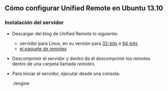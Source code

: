## Cómo configurar Unified Remote en Ubuntu 13.10

### Instalación del servidor

* Descargar del blog de Unified Remote lo siguiente:
  * servidor para Linux, en su versión para [32-bits](http://www.unifiedremote.com/download/server-3dp4-0-linux-32) o [64-bits](http://www.unifiedremote.com/download/server-3dp4-0-linux-64)
  * [el paquete de remotes](https://github.com/unifiedremote/sandbox/archive/master.zip)

* Descomprimir el servidor y dentro de él descomprimir los remotes dentro de una carpeta llamada _remotes_.

* Para iniciar el servidor, ejecutar desde una consola:
  
    ./engine
